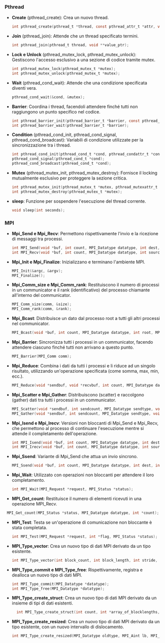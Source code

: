 ### Pthread

- **Create** (pthread_create): Crea un nuovo thread.

  ```c
  int pthread_create(pthread_t *thread, const pthread_attr_t *attr, void *(*start_routine)(void *), void *arg);
  ```

- **Join** (pthread_join): Attende che un thread specificato termini.

  ```c
  int pthread_join(pthread_t thread, void **value_ptr);
  ```

- **Lock e Unlock** (pthread_mutex_lock, pthread_mutex_unlock): Gestiscono l'accesso esclusivo a una sezione di codice tramite mutex.

  ```c
  int pthread_mutex_lock(pthread_mutex_t *mutex);
  int pthread_mutex_unlock(pthread_mutex_t *mutex);
  ```

- **Wait** (pthread_cond_wait): Attende che una condizione specificata diventi vera.

  ```c
  pthread_cond_wait(&cond, &mutex);
  ```

- **Barrier**: Coordina i thread, facendoli attendere finché tutti non raggiungono un punto specifico nel codice.

  ```c
  int pthread_barrier_init(pthread_barrier_t *barrier, const pthread_barrierattr_t *attr, unsigned count);
  int pthread_barrier_wait(pthread_barrier_t *barrier);
  ```

- **Condition** (pthread_cond_init, pthread_cond_signal, pthread_cond_broadcast): Variabili di condizione utilizzate per la sincronizzazione tra i thread.

  ```c
  int pthread_cond_init(pthread_cond_t *cond, pthread_condattr_t *cond_attr);
  pthread_cond_signal(pthread_cond_t *cond);
  pthread_cond_broadcast(pthread_cond_t *cond);
  ```

- **Mutex** (pthread_mutex_init, pthread_mutex_destroy): Fornisce il locking mutualmente esclusivo per proteggere la sezione critica.

  ```c
  int pthread_mutex_init(pthread_mutex_t *mutex, pthread_mutexattr_t *attr);
  int pthread_mutex_destroy(pthread_mutex_t *mutex);
  ```

- **sleep**: Funzione per sospendere l'esecuzione del thread corrente.

  ```c
  void sleep(int seconds);
  ```

### MPI

- **Mpi_Send e Mpi_Recv**: Permettono rispettivamente l'invio e la ricezione di messaggi tra processi.

  ```c
  int MPI_Send(void *buf, int count, MPI_Datatype datatype, int dest, int tag, MPI_Comm comm);
  int MPI_Recv(void *buf, int count, MPI_Datatype datatype, int source, int tag, MPI_Comm comm, MPI_Status *status);
  ```

- **Mpi_Init e Mpi_Finalize**: Inizializzano e terminano l'ambiente MPI.

  ```c
  MPI_Init(&argc, &argv);
  MPI_Finalize();
  ```

- **Mpi_Comm_size e Mpi_Comm_rank**: Restituiscono il numero di processi in un communicator e il rank (identificativo) del processo chiamante all'interno del communicator.

  ```c
  MPI_Comm_size(comm, &size);
  MPI_Comm_rank(comm, &rank);
  ```

- **Mpi_Bcast**: Distribuisce un dato dal processo root a tutti gli altri processi nel communicator.

    ```c
    MPI_Bcast(void *buf, int count, MPI_Datatype datatype, int root, MPI_Comm comm);
    ```

- **Mpi_Barrier**: Sincronizza tutti i processi in un communicator, facendo attendere ciascuno finché tutti non arrivano a questo punto.

    ```c
    MPI_Barrier(MPI_Comm comm);
    ```

- **Mpi_Reduce**: Combina i dati da tutti i processi e li riduce ad un singolo risultato, utilizzando un'operazione specificata (come somma, max, min, ecc.).

    ```c
    MPI_Reduce(void *sendbuf, void *recvbuf, int count, MPI_Datatype datatype, MPI_Op op, int root, MPI_Comm comm);
    ```

- **Mpi_Scatter e Mpi_Gather**: Distribuiscono (scatter) e raccolgono (gather) dati tra tutti i processi in un communicator.

    ```c
    MPI_Scatter(void *sendbuf, int sendcount, MPI_Datatype sendtype, void *recvbuf, int recvcount, MPI_Datatype recvtype, int root, MPI_Comm comm);
    MPI_Gather(void *sendbuf, int sendcount, MPI_Datatype sendtype, void *recvbuf, int recvcount, MPI_Datatype recvtype, int root, MPI_Comm comm);
    ```

- **Mpi_Isend e Mpi_Irecv**: Versioni non bloccanti di Mpi_Send e Mpi_Recv, che permettono al processo di continuare l'esecuzione mentre si attende il completamento dell'operazione.

  ```c
  int MPI_Isend(void *buf, int count, MPI_Datatype datatype, int dest, int tag, MPI_Comm comm, MPI_Request *request);
  int MPI_Irecv(void *buf, int count, MPI_Datatype datatype, int source, int tag, MPI_Comm comm, MPI_Request *request);
  ```

- **Mpi_Ssend**: Variante di Mpi_Send che attua un invio sincrono.

    ```c
    MPI_Ssend(void *buf, int count, MPI_Datatype datatype, int dest, int tag, MPI_Comm comm);
    ```

- **Mpi_Wait**: Utilizzato con operazioni non bloccanti per attendere il loro completamento.

  ```c
  int MPI_Wait(MPI_Request *request, MPI_Status *status);
  ```

- **MPI_Get_count**: Restituisce il numero di elementi ricevuti in una operazione MPI_Recv.

 ```c
  MPI_Get_count(MPI_Status *status, MPI_Datatype datatype, int *count);
  ```

- **MPI_Test**: Testa se un'operazione di comunicazione non bloccante è stata completata.

  ```c
  int MPI_Test(MPI_Request *request, int *flag, MPI_Status *status);
  ```

- **MPI_Type_vector**: Crea un nuovo tipo di dati MPI derivato da un tipo esistente.

  ```c
  int MPI_Type_vector(int block_count, int block_length, int stride, MPI_Datatype old_datatype, MPI_Datatype *new_datatype);
  ```

- **MPI_Type_commit e MPI_Type_free**: Rispettivamente, registra e dealloca un nuovo tipo di dati MPI.

  ```c
  int MPI_Type_commit(MPI_Datatype *datatype);
  int MPI_Type_free(MPI_Datatype *datatype);
  ```

- **MPI_Type_create_struct**: Crea un nuovo tipo di dati MPI derivato da un insieme di tipi di dati esistenti.

  ```c
    int MPI_Type_create_struct(int count, int *array_of_blocklengths, MPI_Aint *array_of_displacements, MPI_Datatype *array_of_types, MPI_Datatype *newtype);
    ```

- **MPI_Type_create_resized**: Crea un nuovo tipo di dati MPI derivato da un tipo esistente, con un nuovo intervallo di dislocamento.

    ```c
    int MPI_Type_create_resized(MPI_Datatype oldtype, MPI_Aint lb, MPI_Aint extent, MPI_Datatype *newtype);
    ```
